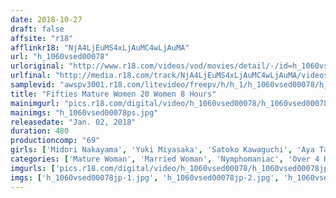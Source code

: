 ```yaml
---
date: 2018-10-27
draft: false
affsite: "r18"
afflinkr18: "NjA4LjEuMS4xLjAuMC4wLjAuMA"
url: "h_1060vsed00078"
urloriginal: "http://www.r18.com/videos/vod/movies/detail/-/id=h_1060vsed00078"
urlfinal: "http://media.r18.com/track/NjA4LjEuMS4xLjAuMC4wLjAuMA/videos/vod/movies/detail/-/id=h_1060vsed00078"
samplevid: "awspv3001.r18.com/litevideo/freepv/h/h_1/h_1060vsed00078/h_1060vsed00078_dmb_w.mp4"
title: "Fifties Mature Women 20 Women 8 Hours"
mainimgurl: "pics.r18.com/digital/video/h_1060vsed00078/h_1060vsed00078ps.jpg"
mainimgs: "h_1060vsed00078ps.jpg"
releasedate: "Jan. 02, 2018"
duration: 480
productioncomp: "69"
girls: ['Midori Nakayama', 'Yuki Miyasaka', 'Satoko Kawaguchi', 'Aya Tamaki', 'Kazuyo Fukuda', 'Michiyo Nakamatsu', 'Chizuru Takasaki', 'Momoko Taki', 'Yukiko Horikawa', 'Noriko Oda']
categories: ['Mature Woman', 'Married Woman', 'Nymphomaniac', 'Over 4 Hours']
imgurls: ['pics.r18.com/digital/video/h_1060vsed00078/h_1060vsed00078jp-1.jpg', 'pics.r18.com/digital/video/h_1060vsed00078/h_1060vsed00078jp-2.jpg', 'pics.r18.com/digital/video/h_1060vsed00078/h_1060vsed00078jp-3.jpg', 'pics.r18.com/digital/video/h_1060vsed00078/h_1060vsed00078jp-4.jpg', 'pics.r18.com/digital/video/h_1060vsed00078/h_1060vsed00078jp-5.jpg', 'pics.r18.com/digital/video/h_1060vsed00078/h_1060vsed00078jp-6.jpg', 'pics.r18.com/digital/video/h_1060vsed00078/h_1060vsed00078jp-7.jpg', 'pics.r18.com/digital/video/h_1060vsed00078/h_1060vsed00078jp-8.jpg', 'pics.r18.com/digital/video/h_1060vsed00078/h_1060vsed00078jp-9.jpg', 'pics.r18.com/digital/video/h_1060vsed00078/h_1060vsed00078jp-10.jpg', 'pics.r18.com/digital/video/h_1060vsed00078/h_1060vsed00078jp-11.jpg', 'pics.r18.com/digital/video/h_1060vsed00078/h_1060vsed00078jp-12.jpg', 'pics.r18.com/digital/video/h_1060vsed00078/h_1060vsed00078jp-13.jpg', 'pics.r18.com/digital/video/h_1060vsed00078/h_1060vsed00078jp-14.jpg', 'pics.r18.com/digital/video/h_1060vsed00078/h_1060vsed00078jp-15.jpg', 'pics.r18.com/digital/video/h_1060vsed00078/h_1060vsed00078jp-16.jpg', 'pics.r18.com/digital/video/h_1060vsed00078/h_1060vsed00078jp-17.jpg', 'pics.r18.com/digital/video/h_1060vsed00078/h_1060vsed00078jp-18.jpg', 'pics.r18.com/digital/video/h_1060vsed00078/h_1060vsed00078jp-19.jpg', 'pics.r18.com/digital/video/h_1060vsed00078/h_1060vsed00078jp-20.jpg']
imgs: ['h_1060vsed00078jp-1.jpg', 'h_1060vsed00078jp-2.jpg', 'h_1060vsed00078jp-3.jpg', 'h_1060vsed00078jp-4.jpg', 'h_1060vsed00078jp-5.jpg', 'h_1060vsed00078jp-6.jpg', 'h_1060vsed00078jp-7.jpg', 'h_1060vsed00078jp-8.jpg', 'h_1060vsed00078jp-9.jpg', 'h_1060vsed00078jp-10.jpg', 'h_1060vsed00078jp-11.jpg', 'h_1060vsed00078jp-12.jpg', 'h_1060vsed00078jp-13.jpg', 'h_1060vsed00078jp-14.jpg', 'h_1060vsed00078jp-15.jpg', 'h_1060vsed00078jp-16.jpg', 'h_1060vsed00078jp-17.jpg', 'h_1060vsed00078jp-18.jpg', 'h_1060vsed00078jp-19.jpg', 'h_1060vsed00078jp-20.jpg']
---
```

